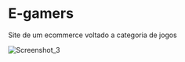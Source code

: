 # E-gamers

Site de um ecommerce voltado a categoria de jogos

![Screenshot_3](https://github.com/DevThiagoOliveira/E-gammers/assets/65518533/808e2233-5eaf-4d3b-9519-081f0dc3e425)
